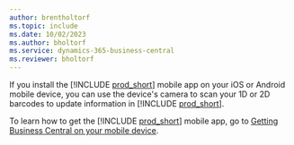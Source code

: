 ```yaml
---
author: brentholtorf
ms.topic: include
ms.date: 10/02/2023
ms.author: bholtorf
ms.service: dynamics-365-business-central
ms.reviewer: bholtorf
---
```


If you install the [!INCLUDE [prod_short](prod_short.md)] mobile app on your iOS or Android mobile device, you can use the device's camera to scan your 1D or 2D barcodes to update information in [!INCLUDE [prod_short](prod_short.md)]. 

To learn how to get the [!INCLUDE [prod_short](prod_short.md)] mobile app, go to [Getting Business Central on your mobile device](../install-mobile-app.md).